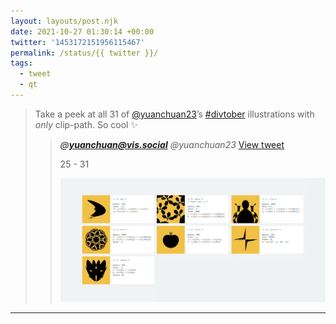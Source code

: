 ```yaml
---
layout: layouts/post.njk
date: 2021-10-27 01:30:14 +00:00
twitter: '1453172151956115467'
permalink: /status/{{ twitter }}/
tags: 
  - tweet
  - qt
---
```


> Take a peek at all 31 of [@yuanchuan23](https://twitter.com/yuanchuan23)’s [#divtober](https://twitter.com/hashtag/divtober) illustrations with *only* clip-path. So cool ✨ 
> 
> > <cite>**@yuanchuan@vis.social** @yuanchuan23</cite> [View tweet](https://twitter.com/yuanchuan23/status/1453145450265993219)
> > 
> > 25 - 31
> > 
> > ![selection of yellow and black illustrations](/img/_qt/FCqb-P0VEAMbuir.jpg)

---
